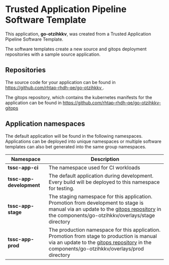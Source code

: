 # Trusted Application Pipeline Software Template

This application, **go-otzihkkv**, was created from a Trusted Application Pipeline Software Template.

The software templates create a new source and gitops deployment repositories with a sample source application. 

## Repositories

The source code for your application can be found in [https://github.com/rhtap-rhdh-qe/go-otzihkkv ](https://github.com/rhtap-rhdh-qe/go-otzihkkv ).
 
The gitops repository, which contains the kubernetes manifests for the application can be found in 
[https://github.com/rhtap-rhdh-qe/go-otzihkkv-gitops ](https://github.com/rhtap-rhdh-qe/go-otzihkkv-gitops ) 

## Application namespaces 

The default application will be found in the following namespaces. Applications can be deployed into unique namespaces or multiple software templates can also bet generated into the same group namespaces.  

|  Namespace   |  Description   |  
| -------- | -------- |
| **tssc-app-ci** | The namespace used for CI workloads |
| **tssc-app-development** | The default application during development. Every build will be deployed to this namespace for testing. |
| **tssc-app-stage** | The staging namespace for this application. Promotion from development to stage is manual via an update to the [gitops repository](https://github.com/rhtap-rhdh-qe/go-otzihkkv-gitops ) in the components/go-otzihkkv/overlays/stage directory |
| **tssc-app-prod** | The production namespace for this application. Promotion from stage to production is manual via an update to the [gitops repository](https://github.com/rhtap-rhdh-qe/go-otzihkkv-gitops ) in the components/go-otzihkkv/overlays/prod directory |